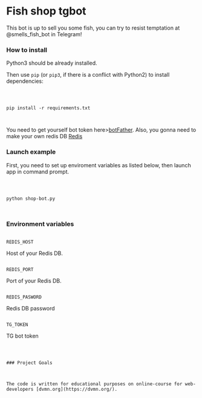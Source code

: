 # Fish shop tgbot



This bot is up to sell you some fish, you can try to resist temptation at @smells_fish_bot in Telegram!



### How to install



Python3 should be already installed.



Then use `pip` (or `pip3`, if there is a conflict with Python2) to install dependencies:



```



pip install -r requirements.txt



```

You need to get yourself bot token here>[botFather](https://medium.com/shibinco/create-a-telegram-bot-using-botfather-and-get-the-api-token-900ba00e0f39). Also, you gonna need to make your own redis DB [Redis](https://redislabs.com/)

### Launch example



First, you need to set up enviroment variables as listed below, then launch app in command prompt.



```



python shop-bot.py



```

### Environment variables

```

REDIS_HOST

```

Host of your Redis DB.

```

REDIS_PORT

```

Port of your Redis DB.

```

REDIS_PASWORD

```

Redis DB password

```

TG_TOKEN

```

TG bot token

```



### Project Goals



The code is written for educational purposes on online-course for web-developers [dvmn.org](https://dvmn.org/).
